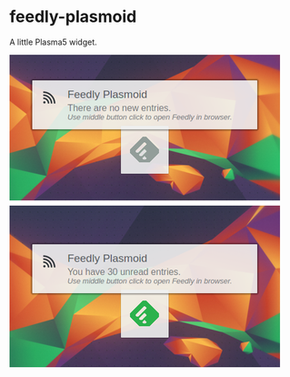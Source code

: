 # feedly-plasmoid

A little Plasma5 widget.

![Screenshot][screenshot-src]

[screenshot-src]: https://raw.githubusercontent.com/lassana/feedly-plasmoid/master/media/Screenshot_20160213_005718.png "Feedly Plasmoid"
